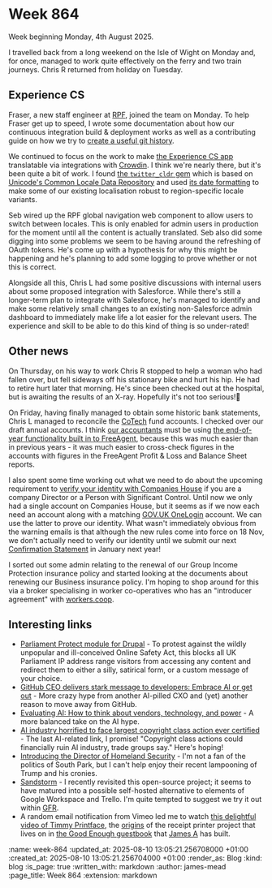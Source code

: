 Week 864
========

Week beginning Monday, 4th August 2025.

I travelled back from a long weekend on the Isle of Wight on Monday and, for once, managed to work quite effectively on the ferry and two train journeys. Chris R returned from holiday on Tuesday.

## Experience CS

Fraser, a new staff engineer at [RPF], joined the team on Monday. To help Fraser get up to speed, I wrote some documentation about how our continuous integration build & deployment works as well as a contributing guide on how we try to [create a useful git history].

We continued to focus on the work to make [the Experience CS app] translatable via integrations with [Crowdin]. I think we're nearly there, but it's been quite a bit of work. I found [the `twitter_cldr` gem] which is based on [Unicode's Common Locale Data Repository] and used [its date formatting] to make some of our existing localisation robust to region-specific locale variants.

Seb wired up the RPF global navigation web component to allow users to switch between locales. This is only enabled for admin users in production for the moment until all the content is actually translated. Seb also did some digging into some problems we seem to be having around the refreshing of OAuth tokens. He's come up with a hypothesis for why this might be happening and he's planning to add some logging to prove whether or not this is correct.

Alongside all this, Chris L had some positive discussions with internal users about some proposed integration with Salesforce. While there's still a longer-term plan to integrate with Salesforce, he's managed to identify and make some relatively small changes to an existing non-Salesforce admin dashboard to immediately make life a lot easier for the relevant users. The experience and skill to be able to do this kind of thing is so under-rated!

## Other news

On Thursday, on his way to work Chris R stopped to help a woman who had fallen over, but fell sideways off his stationary bike and hurt his hip. He had to retire hurt later that morning. He's since been checked out at the hospital, but is awaiting the results of an X-ray. Hopefully it's not too serious!🤞

On Friday, having finally managed to obtain some historic bank statements, Chris L managed to reconcile the [CoTech] fund accounts. I checked over our draft annual accounts. I think [our accountants] must be using [the end-of-year functionality built in to FreeAgent], because this was much easier than in previous years - it was much easier to cross-check figures in the accounts with figures in the FreeAgent Profit & Loss and Balance Sheet reports.

I also spent some time working out what we need to do about the upcoming requirement to [verify your identity with Companies House] if you are a company Director or a Person with Significant Control. Until now we only had a single account on Companies House, but it seems as if we now each need an account along with a matching [GOV.UK OneLogin] account. We can use the latter to prove our identity. What wasn't immediately obvious from the warning emails is that although the new rules come into force on 18 Nov, we don't actually need to verify our identity until we submit our next [Confirmation Statement] in January next year!

I sorted out some admin relating to the renewal of our Group Income Protection insurance policy and started looking at the documents about renewing our Business insurance policy. I'm hoping to shop around for this via a broker specialising in worker co-operatives who has an "introducer agreement" with [workers.coop].

## Interesting links

* [Parliament Protect module for Drupal] - To protest against the wildly unpopular and ill-conceived Online Safety Act, this blocks all UK Parliament IP address range visitors from accessing any content and redirect them to either a silly, satirical form, or a custom message of your choice.
* [GitHub CEO delivers stark message to developers: Embrace AI or get out] - More crazy hype from another AI-pilled CXO and (yet) another reason to move away from GitHub.
* [Evaluating AI: How to think about vendors, technology, and power] - A more balanced take on the AI hype.
* [AI industry horrified to face largest copyright class action ever certified] - The last AI-related link, I promise! "Copyright class actions could financially ruin AI industry, trade groups say." Here's hoping!
* [Introducing the Director of Homeland Security] - I'm not a fan of the politics of South Park, but I can't help enjoy their recent lampooning of Trump and his cronies.
* [Sandstorm] - I recently revisited this open-source project; it seems to have matured into a possible self-hosted alternative to elements of Google Workspace and Trello. I'm quite tempted to suggest we try it out within [GFR].
* A random email notification from Vimeo led me to watch [this delightful video of Timmy Printface], the [origins] of the receipt printer project that lives on in [the Good Enough guestbook] that [James A] has built.

[RPF]: https://www.raspberrypi.org/
[create a useful git history]: https://tekin.co.uk/2018/07/resources-for-creating-useful-revision-histories
[the Experience CS app]: https://experience-cs.org/
[the `twitter_cldr` gem]: https://github.com/twitter/twitter-cldr-rb
[Unicode's Common Locale Data Repository]: https://cldr.unicode.org/
[its date formatting]: https://github.com/twitter/twitter-cldr-rb/blob/2b65e4b494924f80a8d15fc0fd2efd0cd8090ba0/README.md#dates-and-times
[Crowdin]: https://crowdin.com/
[our accountants]: https://www.goddardsolutions.co.uk/
[the end-of-year functionality built in to FreeAgent]: https://support.freeagent.com/hc/en-gb/articles/12669047187858-End-of-Year-accounts-essentials-for-accountants
[verify your identity with Companies House]: https://www.gov.uk/guidance/verifying-your-identity-for-companies-house
[GOV.UK OneLogin]: https://www.gov.uk/using-your-gov-uk-one-login
[Confirmation Statement]: https://ewf.companieshouse.gov.uk/help//en/stdwf/confirmationStatementHelp.html
[Parliament Protect module for Drupal]: https://www.drupal.org/project/parli_protect
[GitHub CEO delivers stark message to developers: Embrace AI or get out]: https://www.businessinsider.com/github-ceo-developers-embrace-ai-or-get-out-2025-8
[Evaluating AI: How to think about vendors, technology, and power]: https://werd.io/evaluating-ai/
[this delightful video of Timmy Printface]: https://vimeo.com/22439313
[origins]: /say-hello-to-timmy-printface
[the Good Enough guestbook]: https://guestbook.goodenough.us/
[James A]: /james-adam
[Sandstorm]: https://sandstorm.org/
[GFR]: /
[CoTech]: https://www.cotech.uk/
[workers.coop]: http://localhost:3000/week-864
[Introducing the Director of Homeland Security]: https://www.youtube.com/watch?v=kD4EE6qVIBI
[AI industry horrified to face largest copyright class action ever certified]: https://arstechnica.com/tech-policy/2025/08/ai-industry-horrified-to-face-largest-copyright-class-action-ever-certified/

:name: week-864
:updated_at: 2025-08-10 13:05:21.256708000 +01:00
:created_at: 2025-08-10 13:05:21.256704000 +01:00
:render_as: Blog
:kind: blog
:is_page: true
:written_with: markdown
:author: james-mead
:page_title: Week 864
:extension: markdown
